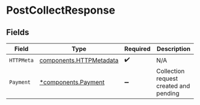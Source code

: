 # PostCollectResponse


## Fields

| Field                                                              | Type                                                               | Required                                                           | Description                                                        |
| ------------------------------------------------------------------ | ------------------------------------------------------------------ | ------------------------------------------------------------------ | ------------------------------------------------------------------ |
| `HTTPMeta`                                                         | [components.HTTPMetadata](../../models/components/httpmetadata.md) | :heavy_check_mark:                                                 | N/A                                                                |
| `Payment`                                                          | [*components.Payment](../../models/components/payment.md)          | :heavy_minus_sign:                                                 | Collection request created and pending                             |